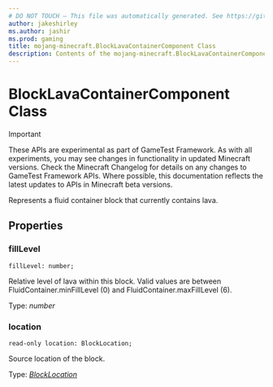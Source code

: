 ```yaml
---
# DO NOT TOUCH — This file was automatically generated. See https://github.com/Mojang/MinecraftScriptingApiDocsGenerator to modify descriptions, examples, etc.
author: jakeshirley
ms.author: jashir
ms.prod: gaming
title: mojang-minecraft.BlockLavaContainerComponent Class
description: Contents of the mojang-minecraft.BlockLavaContainerComponent class.
---
```

# BlockLavaContainerComponent Class
>[!IMPORTANT]
>These APIs are experimental as part of GameTest Framework. As with all experiments, you may see changes in functionality in updated Minecraft versions. Check the Minecraft Changelog for details on any changes to GameTest Framework APIs. Where possible, this documentation reflects the latest updates to APIs in Minecraft beta versions.


Represents a fluid container block that currently contains lava.

## Properties
### **fillLevel**
`fillLevel: number;`

Relative level of lava within this block. Valid values are between FluidContainer.minFillLevel (0) and FluidContainer.maxFillLevel (6).

Type: *number*


### **location**
`read-only location: BlockLocation;`

Source location of the block.

Type: [*BlockLocation*](BlockLocation.md)




